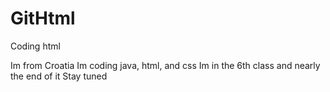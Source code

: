 GitHtml
=======

Coding html

Im from Croatia
Im coding java, html, and css
Im in the 6th class and nearly the end of it
Stay tuned
